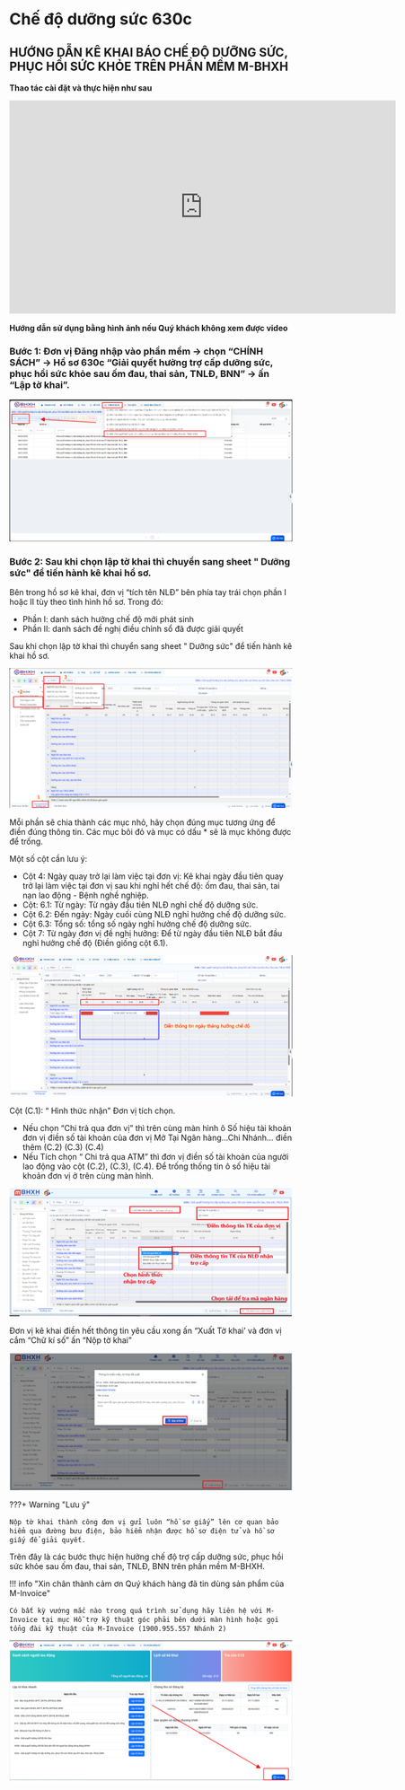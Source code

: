 # **Chế độ dưỡng sức 630c**

## **HƯỚNG DẪN KÊ KHAI BÁO CHẾ ĐỘ DƯỠNG SỨC, PHỤC HỒI SỨC KHỎE TRÊN PHẦN MỀM M-BHXH**

**Thao tác cài đặt và thực hiện như sau**

<iframe style="width: 43rem; height: 380px" src="https://www.youtube.com/embed/SYCNQKCwbuM?si=x7DqvmTojBDkKth0" title="YouTube video player" frameborder="0" allow="accelerometer; autoplay; clipboard-write; encrypted-media; gyroscope; picture-in-picture; web-share" referrerpolicy="strict-origin-when-cross-origin" allowfullscreen></iframe>

**Hướng dẫn sử dụng bằng hình ảnh nếu Quý khách không xem được video**

### Bước 1: Đơn vị Đăng nhập vào phần mềm → chọn “CHÍNH SÁCH” → Hồ sơ 630c “Giải quyết hưởng trợ cấp dưỡng sức, phục hồi sức khỏe sau ốm đau, thai sản, TNLĐ, BNN” → ấn “Lập tờ khai”.

![Hình 1](../../assets/images/mBHXH/che-do-duong-suc_1.png)

### Bước 2: Sau khi chọn lập tờ khai thì chuyển sang sheet " Dưỡng sức" để tiến hành kê khai hồ sơ.

Bên trong hồ sơ kê khai, đơn vị “tích tên NLĐ” bên phía tay trái chọn phần I hoặc II tùy theo tình hình hồ sơ. Trong đó:

- Phần I: danh sách hưởng chế độ mới phát sinh
- Phần II: danh sách đề nghị điều chỉnh sổ đã được giải quyết

Sau khi chọn lập tờ khai thì chuyển sang sheet " Dưỡng sức" để tiến hành kê khai hồ sơ.

![Hình 2](../../assets/images/mBHXH/che-do-duong-suc_2.png)

Mỗi phần sẽ chia thành các mục nhỏ, hãy chọn đúng mục tương ứng để điền đúng thông tin. Các mục bôi đỏ và mục có dấu \* sẽ là mục không được để trống.

Một số cột cần lưu ý:

- Cột 4: Ngày quay trở lại làm việc tại đơn vị: Kê khai ngày đầu tiên quay trở lại làm việc tại đơn vị sau khi nghỉ hết chế độ: ốm đau, thai sản, tai nạn lao động - Bệnh nghề nghiệp.
- Cột: 6.1: Từ ngày: Từ ngày đầu tiên NLĐ nghỉ chế độ dưỡng sức.
- Cột 6.2: Đến ngày: Ngày cuối cùng NLĐ nghỉ hưởng chế độ dưỡng sức.
- Cột 6.3: Tổng số: tổng số ngày nghỉ hưởng chế độ dưỡng sức.
- Cột 7: Từ ngày đơn vị đề nghị hưởng: Để từ ngày đầu tiên NLĐ bắt đầu nghỉ hưởng chế độ (Điền giống cột 6.1).

![Hình 3](../../assets/images/mBHXH/che-do-duong-suc_3.png)

Cột (C.1): “ Hình thức nhận” Đơn vị tích chọn.

- Nếu chọn “Chi trả qua đơn vị” thì trên cùng màn hình ô Số hiệu tài khoản đơn vị điền số tài khoản của đơn vị Mở Tại Ngân hàng…Chi Nhánh… điền thêm (C.2) (C.3) (C.4)
- Nếu Tích chọn “ Chi trả qua ATM” thì đơn vị điền số tài khoản của người lao động vào cột (C.2), (C.3), (C.4). Để trống thống tin ô số hiệu tài khoản đơn vị ở trên cùng màn hình.

![Hình 4](../../assets/images/mBHXH/che-do-duong-suc_4.png)

Đơn vị kê khai điền hết thông tin yêu cầu xong ấn “Xuất Tờ khai’ và đơn vị cắm “Chữ kí số” ấn “Nộp tờ khai”

![Hình 5](../../assets/images/mBHXH/che-do-duong-suc_5.png)

???+ Warning "Lưu ý"

    Nộp tờ khai thành công đơn vị gửi luôn “hồ sơ giấy” lên cơ quan bảo hiểm qua đường bưu điện, bảo hiểm nhận được hồ sơ điện tử và hồ sơ giấy để giải quyết.

Trên đây là các bước thực hiện hưởng chế độ trợ cấp dưỡng sức, phục hồi sức khỏe sau ốm đau, thai sản, TNLĐ, BNN trên phần mềm M-BHXH.

!!! info "Xin chân thành cảm ơn Quý khách hàng đã tin dùng sản phẩm của M-Invoice"

    Có bất kỳ vướng mắc nào trong quá trình sử dụng hãy liên hệ với M-Invoice tại mục Hỗ trợ kỹ thuật góc phải bên dưới màn hình hoặc gọi tổng đài kỹ thuật của M-Invoice (1900.955.557 Nhánh 2)

![Hình 6](../../assets/images/mBHXH/hotro.png)

